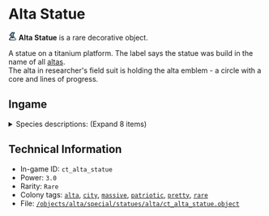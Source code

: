 # Alta Statue

<img src="https://raw.githubusercontent.com/Ceterai/Enternia/main/objects/alta/special/statues/alta/icon.png" alt="Alta Statue icon" loading="lazy" height="16px" width="auto" /> **Alta Statue** is a rare decorative object.

A statue on a titanium platform. The label says the statue was build in the name of all [altas](https://ceterai.github.io/MyEnternia/Wiki/Tags/Alta).  
The alta in researcher's field suit is holding the alta emblem - a circle with a core and lines of progress.

## Ingame

<details markdown="1"><summary>Species descriptions: (Expand 8 items)</summary>

- Alta: Looking at the monument to all of us and the progress we've made fills me with determination.
- Apex: An alta monument. Mady by altas. For altas. Interesting.
- Avian: A statue! I wonder who it's dedicated to...
- Floran: A cryssstal giant on a pedessstal. Floran ready for fight!
- Glitch: Bored. Just another humanoid statue.
- Human: Looks like a glass statue of a person holding something.
- Hylotl: A crystal statue of an alta, standing as if she just discovered their nation.
- Novakid: A pretty big statue for a pretty small person, huh.

</details>

## Technical Information

- In-game ID: `ct_alta_statue`
- Power: `3.0`
- Rarity: `Rare`
- Colony tags: [`alta`](https://ceterai.github.io/MyEnternia/Wiki/Tags/Alta), [`city`](https://ceterai.github.io/MyEnternia/Wiki/Tags/City), [`massive`](https://ceterai.github.io/MyEnternia/Wiki/Tags/Massive), [`patriotic`](https://ceterai.github.io/MyEnternia/Wiki/Tags/Patriotic), [`pretty`](https://ceterai.github.io/MyEnternia/Wiki/Tags/Pretty), [`rare`](https://ceterai.github.io/MyEnternia/Wiki/Tags/Rare)
- File: [`/objects/alta/special/statues/alta/ct_alta_statue.object`](https://github.com/Ceterai/Enternia/blob/main/objects/alta/special/statues/alta/ct_alta_statue.object)

